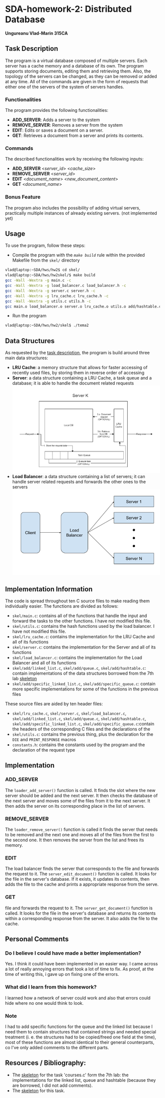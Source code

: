 # **SDA-homework-2: Distributed Database**

**Ungureanu Vlad-Marin 315CA**

## Task Description

The program is a virtual database composed of multiple servers. Each server has a cache memory and a database of its own. The program supports storing documents, editing them and retrieving them. Also, the topology of the servers can be changed, as they can be removed or added at any time. All of the commands are given in the form of requests that either one of the servers of the system of servers handles.

### Functionalities
The program provides the following functionalities:
* **ADD_SERVER**: Adds a server to the system
* **REMOVE_SERVER**: Removes a server from the system
* **EDIT**: Edits or saves a document on a server.
* **GET**: Retrieves a document from a server and prints its contents.

### Commands
The described functionalities work by receiving the following inputs:
* **ADD_SERVER** <*server_id*> <*cache_size*>
* **REMOVE_SERVER** <*server_id*>
* **EDIT** <*document_name*> <*new_document_content*>
* **GET** <*document_name*>

### Bonus Feature
The program also includes the possibility of adding virtual servers, practically multiple instances of already existing servers. (not implemented yet)

## Usage
To use the program, follow these steps:
* Compile the program with the *`make build`* rule within the provided Makefile from the `skel/` directory
```bash
vlad@laptop:~SDA/hws/hw2$ cd skel/
vlad@laptop:~SDA/hws/hw2skel/$ make build
gcc -Wall -Wextra -g main.c -c
gcc -Wall -Wextra -g load_balancer.c load_balancer.h -c
gcc -Wall -Wextra -g server.c server.h -c
gcc -Wall -Wextra -g lru_cache.c lru_cache.h -c
gcc -Wall -Wextra -g utils.c utils.h -c
gcc main.o load_balancer.o server.o lru_cache.o utils.o add/hashtable.c add/linked_list.c add/queue.c add/specific_linked_list.c add/specific_queue.c -g -o tema2
```
* Run the program
```bash
vlad@laptop:~SDA/hws/hw2/skel$ ./tema2
```

## Data Structures
As requested by the [task description](https://ocw.cs.pub.ro/courses/sd-ca/teme/tema2-2024), the program is build around three main data structures:
* **LRU Cache**: a memory structure that allows for faster accessing of recently used files, by storing them in reverse order of accessing
* **Server**: a data structure containing a LRU Cache, a task queue and a database; it is able to handle the document related requests
![Server](img/inside_server.png)
* **Load Balancer**: a data structure containing a list of servers; it can handle server related requests and forwards the other ones to the servers
![Load Balancer](img/arhitectura.png)

## Implementation Information
The code is spread throughout ten C source files to make reading them individually easier. The functions are divided as follows:
* `skel/main.c`: contains all of the functions that handle the input and forward the tasks to the other functions. I have not modified this file.
* `skel/utils.c`: contains the hash functions used by the load balancer. I have not modified this file.
* `skel/lru_cache.c`: contains the implementation for the LRU Cache and all of its functions
* `skel/server.c`: contains the implementation for the Server and all of its functions
* `skel/load_balancer.c`: contains the implementation for the Load Balancer and all of its functions
* `skel/add/linked_list.c`, `skel/add/queue.c`, `skel/add/hashtable.c`: contain implementations of the data structures borrowed from the 7th lab [skeleton](https://ocw.cs.pub.ro/courses/_media/sd-ca/laboratoare/lab07_2024.zip)
* `skel/add/specific_linked_list.c`, `skel/add/specific_queue.c`: contain more specific implementations for some of the functions in the previous files

These source files are aided by ten header files:
* `skel/lru_cache.c`, `skel/server.c`, `skel/load_balancer.c`, `skel/add/linked_list.c`, `skel/add/queue.c`, `skel/add/hashtable.c`, `skel/add/specific_linked_list.c`, `skel/add/specific_queue.c`:contain the headers of the corresponding C files and the declarations of the 
* `skel/utils.c`: contains the previous thing, plus the declaration for the `DIE` and `PRINT_RESPONSE` macros
* `constants.h`: contains the constants used by the program and the declaration of the request type

## Implementation
### ADD_SERVER
The `loader_add_server()` function is called. It finds the slot where the new server should be added and the next server. It then checks the database of the next server and moves some of the files from it to the next server. It then adds the server on its corresponding place in the list of servers.

### REMOVE_SERVER
The `loader_remove_server()` function is called it finds the server that needs to be removed and the next one and moves all of the files from the first to the second one. It then removes the server from the list and frees its memory.

### EDIT
The load balancer finds the server that corresponds to the file and forwards the request to it. The `server_edit_document()` function is called. It looks for the file in the server's database. If it exists, it updates its contents, then adds the file to the cache and prints a appropriate response from the serve.

### GET
file and forwards the request to it. The `server_get_document()` function is called. It looks for the file in the server's database and returns its contents within a corresponding response from the server. It also adds the file to the cache.

## Personal Comments
### Do I believe I could have made a better implementation?
Yes. I think it could have been implemented in an easier way. I came across a lot of really annoying errors that took a lot of time to fix. As proof, at the time of writing this, i gave up on fixing one of the errors.

### What did I learn from this homework?
I learned how a network of server could work and also that errors could hide where no one would think to look.

### Note
I had to add specific functions for the queue and the linked list because I need them to contain structures that contained strings and needed special treatment (i. e. the structures had to be copied/freed one field at the time), most of these functions are almost identical to their general counterparts, co I've only added comments to the different parts.

## Resources / Bibliography:
* The [skeleton](https://ocw.cs.pub.ro/courses/_media/sd-ca/laboratoare/lab07_2024.zip) for the task 'courses.c' form the 7th lab: the implementations for the linked list, queue and hashtable (because they are borrowed, I did not add comments).
* The [skeleton](https://github.com/sd-pub/Tema2-2024) for this task.